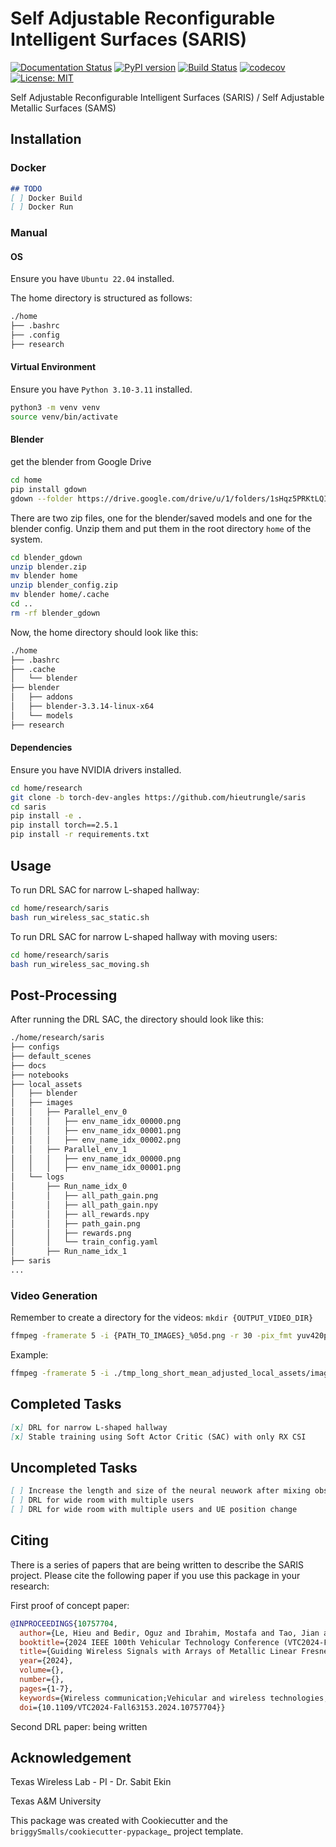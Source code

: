 # Self Adjustable Reconfigurable Intelligent Surfaces (SARIS)

[![Documentation Status](https://readthedocs.org/projects/saris/badge/?version=latest)](https://saris.readthedocs.io/en/latest/?badge=latest)
[![PyPI version](https://badge.fury.io/py/saris.svg)](https://badge.fury.io/py/saris)
[![Build Status](https://travis-ci.com/hieutrungle/saris.svg?branch=main)](https://travis-ci.com/hieutrungle/saris)
[![codecov](https://codecov.io/gh/hieutrungle/saris/branch/main/graph/badge.svg?token=QZQZQZQZQZ)](https://codecov.io/gh/hieutrungle/saris)
[![License: MIT](https://img.shields.io/badge/License-MIT-yellow.svg)](https://opensource.org/licenses/MIT)

<!-- .. image:: https://img.shields.io/pypi/v/saris.svg
        :target: https://pypi.python.org/pypi/saris

.. image:: https://img.shields.io/travis/hieutrungle/saris.svg
        :target: https://travis-ci.com/hieutrungle/saris

.. image:: https://readthedocs.org/projects/saris/badge/?version=latest
        :target: https://saris.readthedocs.io/en/latest/?badge=latest
        :alt: Documentation Status -->

Self Adjustable Reconfigurable Intelligent Surfaces (SARIS) / Self Adjustable Metallic Surfaces (SAMS)

## Installation

### Docker

```markdown
## TODO
[ ] Docker Build
[ ] Docker Run
```

<!-- ```bash
docker build -t pytorch-saris . -f Dockerfile
docker run --rm --runtime=nvidia --gpus all -it saris
``` -->

### Manual

#### OS

Ensure you have `Ubuntu 22.04` installed.

The home directory is structured as follows:

```bash
./home
├── .bashrc
├── .config
├── research
```

#### Virtual Environment

Ensure you have `Python 3.10-3.11` installed.

```bash
python3 -m venv venv
source venv/bin/activate
```

#### Blender

get the blender from Google Drive

```bash
cd home
pip install gdown
gdown --folder https://drive.google.com/drive/u/1/folders/1sHqz5PRKtLQI0aEcByzKMyNwIOSG557l
```

There are two zip files, one for the blender/saved models and one for the blender config. Unzip them and put them in the root directory `home` of the system.

```bash
cd blender_gdown
unzip blender.zip
mv blender home
unzip blender_config.zip
mv blender home/.cache
cd ..
rm -rf blender_gdown
```

Now, the home directory should look like this:

```bash
./home
├── .bashrc
├── .cache
│   └── blender
├── blender
│   ├── addons
│   ├── blender-3.3.14-linux-x64
│   └── models
├── research
```

#### Dependencies

Ensure you have NVIDIA drivers installed.

```bash
cd home/research
git clone -b torch-dev-angles https://github.com/hieutrungle/saris
cd saris
pip install -e .
pip install torch==2.5.1
pip install -r requirements.txt
```

## Usage

To run DRL SAC for narrow L-shaped hallway:

```bash
cd home/research/saris
bash run_wireless_sac_static.sh
```

To run DRL SAC for narrow L-shaped hallway with moving users:

```bash
cd home/research/saris
bash run_wireless_sac_moving.sh
```

## Post-Processing

After running the DRL SAC, the directory should look like this:

```bash
./home/research/saris
├── configs
├── default_scenes
├── docs
├── notebooks
├── local_assets
│   ├── blender
│   ├── images
│   │   ├── Parallel_env_0
│   │   │   ├── env_name_idx_00000.png
│   │   │   ├── env_name_idx_00001.png
│   │   │   ├── env_name_idx_00002.png
│   │   ├── Parallel_env_1
│   │   │   ├── env_name_idx_00000.png
│   │   │   ├── env_name_idx_00001.png
│   └── logs
│       ├── Run_name_idx_0
│       │   ├── all_path_gain.png
│       │   ├── all_path_gain.npy
│       │   ├── all_rewards.npy
│       │   ├── path_gain.png
│       │   ├── rewards.png
│       │   └── train_config.yaml
│       ├── Run_name_idx_1
├── saris
...
```

### Video Generation

Remember to create a directory for the videos: `mkdir {OUTPUT_VIDEO_DIR}`

```bash
ffmpeg -framerate 5 -i {PATH_TO_IMAGES}_%05d.png -r 30 -pix_fmt yuv420p {OUTPUT_VIDEO_PATH}.mp4
```

Example:

```bash
ffmpeg -framerate 5 -i ./tmp_long_short_mean_adjusted_local_assets/images/SAC_Mean_Adjusted__orin__wireless-sigmap-v0__fecc18e6_03-12-2024_17-09-34_0/hallway_L_0_%05d.png -r 30 -pix_fmt yuv420p ./tmp_long_short_mean_adjusted_local_assets/videos/SAC_Mean_Adjusted__orin__wireless-sigmap-v0__fecc18e6_03-12-2024_17-09-34_0.mp4
```

## Completed Tasks

```markdown
[x] DRL for narrow L-shaped hallway
[x] Stable training using Soft Actor Critic (SAC) with only RX CSI
```

## Uncompleted Tasks

<!-- ```markdown
[ ] DRL for wide L-shaped hallway
[ ] DRL for wide U-shaped hallway
[ ] DRL for wide room
[ ] DRL for wide room with multiple users
[ ] DRL for wide room with multiple users and UE position change -->

```markdown
[ ] Increase the length and size of the neural neuwork after mixing observation and action for critic network
[ ] DRL for wide room with multiple users
[ ] DRL for wide room with multiple users and UE position change
```

## Citing

There is a series of papers that are being written to describe the SARIS project. Please cite the following paper if you use this package in your research:

First proof of concept paper:

```bibtex
@INPROCEEDINGS{10757704,
  author={Le, Hieu and Bedir, Oguz and Ibrahim, Mostafa and Tao, Jian and Ekin, Sabit},
  booktitle={2024 IEEE 100th Vehicular Technology Conference (VTC2024-Fall)}, 
  title={Guiding Wireless Signals with Arrays of Metallic Linear Fresnel Reflectors: A Low-cost, Frequency-versatile, and Practical Approach}, 
  year={2024},
  volume={},
  number={},
  pages={1-7},
  keywords={Wireless communication;Vehicular and wireless technologies;Solid modeling;Three-dimensional displays;Systematics;Reconfigurable intelligent surfaces;Ray tracing;Reflection;Resource management;Gain;reconfigurable intelligent surfaces (RIS);specular reflections;path gain;received signal strength (RSS);ray tracing;coverage map},
  doi={10.1109/VTC2024-Fall63153.2024.10757704}}
```

Second DRL paper: being written

## Acknowledgement

Texas Wireless Lab - PI - Dr. Sabit Ekin

Texas A&M University

This package was created with Cookiecutter and the `briggySmalls/cookiecutter-pypackage`_ project template.
